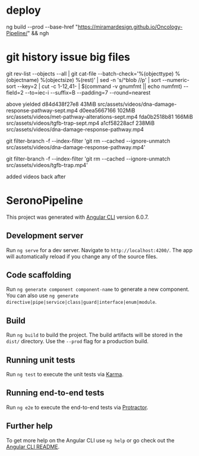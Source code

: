 # deploy 
ng build --prod --base-href "https://miramardesign.github.io/Oncology-Pipeline/"  && ngh 

# git history issue big files
git rev-list --objects --all | git cat-file --batch-check='%(objecttype) %(objectname) %(objectsize) %(rest)' | sed -n 's/^blob //p' | sort --numeric-sort --key=2 | cut -c 1-12,41- | $(command -v gnumfmt || echo numfmt) --field=2 --to=iec-i --suffix=B --padding=7 --round=nearest

above yielded
d84d438f27e8   43MiB src/assets/videos/dna-damage-response-pathway-sept.mp4
d0eea5667166  102MiB src/assets/videos/met-pathway-alterations-sept.mp4
fda0b2518b81  166MiB src/assets/videos/tgfb-trap-sept.mp4
a1cf58228acf  238MiB src/assets/videos/dna-damage-response-pathway.mp4

git filter-branch -f --index-filter 'git rm --cached --ignore-unmatch src/assets/videos/dna-damage-response-pathway.mp4'

git filter-branch -f --index-filter 'git rm --cached --ignore-unmatch src/assets/videos/tgfb-trap.mp4'

added videos back after


# SeronoPipeline

This project was generated with [Angular CLI](https://github.com/angular/angular-cli) version 6.0.7.

## Development server

Run `ng serve` for a dev server. Navigate to `http://localhost:4200/`. The app will automatically reload if you change any of the source files.

## Code scaffolding

Run `ng generate component component-name` to generate a new component. You can also use `ng generate directive|pipe|service|class|guard|interface|enum|module`.

## Build

Run `ng build` to build the project. The build artifacts will be stored in the `dist/` directory. Use the `--prod` flag for a production build.

## Running unit tests

Run `ng test` to execute the unit tests via [Karma](https://karma-runner.github.io).

## Running end-to-end tests

Run `ng e2e` to execute the end-to-end tests via [Protractor](http://www.protractortest.org/).

## Further help

To get more help on the Angular CLI use `ng help` or go check out the [Angular CLI README](https://github.com/angular/angular-cli/blob/master/README.md).
